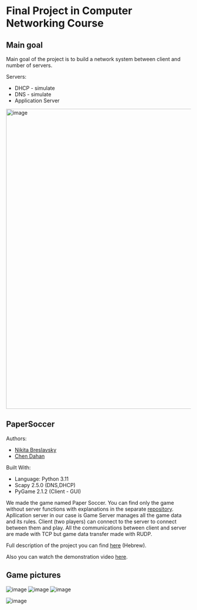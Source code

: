 # Final Project in Computer Networking Course

## Main goal

Main goal of the project is to build a network system between client and number of servers.

Servers:
  * DHCP - simulate
  * DNS - simulate
  * Application Server
  
  
<img width="817" alt="image" src="https://user-images.githubusercontent.com/70432147/224736003-edd70843-f005-40c7-8822-5aad167492c6.png">

## PaperSoccer

Authors:

* [Nikita Breslavsky](https://github.com/NickBres)
* [Chen Dahan](https://github.com/ChenDahan13)


Built With:
* Language: Python 3.11
* Scapy 2.5.0 (DNS,DHCP)
* PyGame 2.1.2 (Client - GUI)

We made the game named Paper Soccer. You can find only the game without server functions with explanations in the separate [repository](https://github.com/NickBres/PaperSoccer).
Apllication server in our case is Game Server manages all the game data and its rules. Client (two players) can connect to the server to connect between them and play. All the communications between client and server are made with TCP but game data transfer made with RUDP.

Full description of the project you can find [here](https://github.com/NickBres/Project/blob/master/readme.pdf) (Hebrew).

Also you can watch the demonstration video [here](https://youtu.be/lagbQ4JMk3g).

## Game pictures

![image](https://user-images.githubusercontent.com/70432147/224742703-a77eb6c6-7ba8-41dd-9c37-dbbf72382e7c.png)
![image](https://user-images.githubusercontent.com/70432147/224742726-7295e49c-227c-408e-95af-1e03766e7f69.png)
![image](https://user-images.githubusercontent.com/70432147/224742767-5daeef20-a06c-4e86-b202-acf6a8e8e6c1.png)






















![image](https://github.com/NickBres/Project/blob/master/graphics/barak.png)


